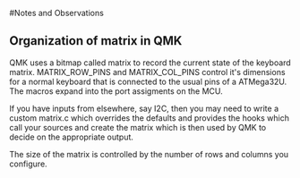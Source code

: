 #Notes and Observations

## Organization of matrix in QMK

QMK uses a bitmap called matrix to record the current state of the
keyboard matrix. MATRIX_ROW_PINS and MATRIX_COL_PINS control it's
dimensions for a normal keyboard that is connected to the usual pins of
a ATMega32U. The macros expand into the port assigments on the MCU.

If you have inputs from elsewhere, say I2C, then you may need to write
a custom matrix.c which overrides the defaults and provides the hooks
which call your sources and create the matrix which is then used by QMK
to decide on the appropriate output.

The size of the matrix is controlled by the number of rows and columns
you configure.


